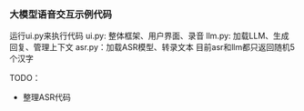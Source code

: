 ### 大模型语音交互示例代码

运行ui.py来执行代码
ui.py: 整体框架、用户界面、录音
llm.py: 加载LLM、生成回复、管理上下文
asr.py：加载ASR模型、转录文本
目前asr和llm都只返回随机5个汉字

TODO：
* 整理ASR代码

